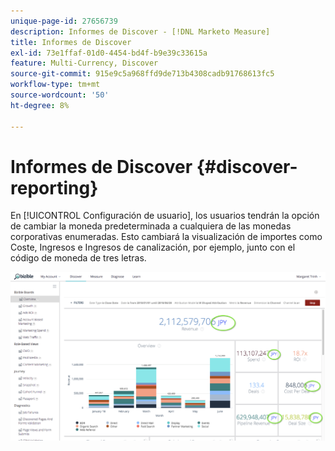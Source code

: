 ```yaml
---
unique-page-id: 27656739
description: Informes de Discover - [!DNL Marketo Measure]
title: Informes de Discover
exl-id: 73e1ffaf-01d0-4454-bd4f-b9e39c33615a
feature: Multi-Currency, Discover
source-git-commit: 915e9c5a968ffd9de713b4308cadb91768613fc5
workflow-type: tm+mt
source-wordcount: '50'
ht-degree: 8%

---
```


# Informes de Discover {#discover-reporting}

En [!UICONTROL Configuración de usuario], los usuarios tendrán la opción de cambiar la moneda predeterminada a cualquiera de las monedas corporativas enumeradas. Esto cambiará la visualización de importes como Coste, Ingresos e Ingresos de canalización, por ejemplo, junto con el código de moneda de tres letras.

![](assets/one.png)
